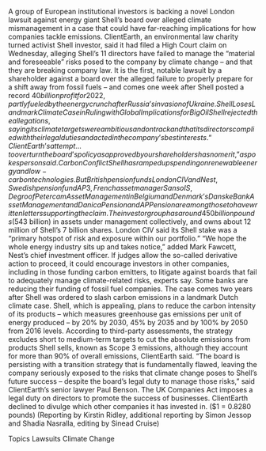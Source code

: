 A group of European institutional investors is backing a novel London lawsuit against energy giant Shell’s board over alleged climate mismanagement in a case that could have far-reaching implications for how companies tackle emissions.
ClientEarth, an environmental law charity turned activist Shell investor, said it had filed a High Court claim on Wednesday, alleging Shell’s 11 directors have failed to manage the “material and foreseeable” risks posed to the company by climate change – and that they are breaking company law.
It is the first, notable lawsuit by a shareholder against a board over the alleged failure to properly prepare for a shift away from fossil fuels – and comes one week after Shell posted a record $40 billion profit for 2022, partly fueled by the energy crunch after Russia’s invasion of Ukraine.
Shell Loses Landmark Climate Case in Ruling with Global Implications for Big Oil
Shell rejected the allegations, saying its climate targets were ambitious and on track and that its directors complied with their legal duties and acted in the company’s best interests.
“ClientEarth’s attempt … to overturn the board’s policy as approved by our shareholders has no merit,” a spokesperson said.
Carbon Conflict
Shell has ramped up spending on renewable energy and low-carbon technologies.
But British pension funds London CIV and Nest, Swedish pension fund AP3, French asset manager Sanso IS, Degroof Petercam Asset Management in Belgium and Denmark’s Danske Bank Asset Management and Danica Pension and AP Pension are among those to have written letters supporting the claim.
The investor group has around 450 billion pounds ($543 billion) in assets under management collectively, and owns about 12 million of Shell’s 7 billion shares.
London CIV said its Shell stake was a “primary hotspot of risk and exposure within our portfolio.”
“We hope the whole energy industry sits up and takes notice,” added Mark Fawcett, Nest’s chief investment officer.
If judges allow the so-called derivative action to proceed, it could encourage investors in other companies, including in those funding carbon emitters, to litigate against boards that fail to adequately manage climate-related risks, experts say.
Some banks are reducing their funding of fossil fuel companies.
The case comes two years after Shell was ordered to slash carbon emissions in a landmark Dutch climate case.
Shell, which is appealing, plans to reduce the carbon intensity of its products – which measures greenhouse gas emissions per unit of energy produced – by 20% by 2030, 45% by 2035 and by 100% by 2050 from 2016 levels.
According to third-party assessments, the strategy excludes short to medium-term targets to cut the absolute emissions from products Shell sells, known as Scope 3 emissions, although they account for more than 90% of overall emissions, ClientEarth said.
“The board is persisting with a transition strategy that is fundamentally flawed, leaving the company seriously exposed to the risks that climate change poses to Shell’s future success – despite the board’s legal duty to manage those risks,” said ClientEarth’s senior lawyer Paul Benson.
The UK Companies Act imposes a legal duty on directors to promote the success of businesses.
ClientEarth declined to divulge which other companies it has invested in.
($1 = 0.8280 pounds)
(Reporting by Kirstin Ridley, additional reporting by Simon Jessop and Shadia Nasralla, editing by Sinead Cruise)

Topics
Lawsuits
Climate Change
